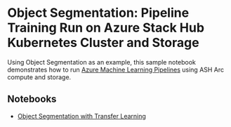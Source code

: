 # Object Segmentation: Pipeline Training Run on Azure Stack Hub Kubernetes Cluster and Storage

Using Object Segmentation as an example, this sample notebook demonstrates how to run [Azure Machine Learning Pipelines](https://aka.ms/aml-pipelines) using  ASH Arc compute and storage.

## Notebooks

* [Object Segmentation with Transfer Learning](object_segmentation-ash.ipynb)


 






   
